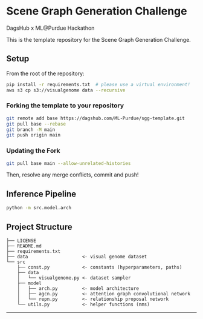 # Scene Graph Generation Challenge
DagsHub x ML@Purdue Hackathon

This is the template repository for the Scene Graph Generation Challenge.

## Setup

From the root of the repository:
```bash
pip install -r requirements.txt  # please use a virtual environment!
aws s3 cp s3://visualgenome data --recursive
```

### Forking the template to your repository
```bash
git remote add base https://dagshub.com/ML-Purdue/sgg-template.git
git pull base --rebase
git branch -M main
git push origin main
```

### Updating the Fork
```bash
git pull base main --allow-unrelated-histories
```
Then, resolve any merge conflicts, commit and push!

## Inference Pipeline
```bash
python -m src.model.arch
```

## Project Structure
```
├── LICENSE
├── README.md
├── requirements.txt
├── data                    <- visual genome dataset
└── src
    ├── const.py            <- constants (hyperparameters, paths)
    ├── data
    │   └── visualgenome.py <- dataset sampler
    ├── model
    │   ├── arch.py         <- model architecture
    │   ├── agcn.py         <- attention graph convolutional network
    │   └── repn.py         <- relationship proposal network
    └── utils.py            <- helper functions (nms)
```

-----
